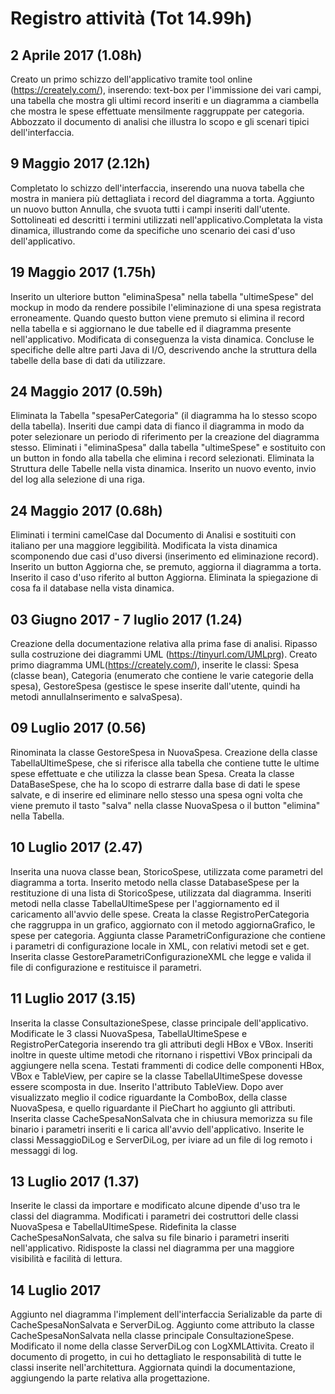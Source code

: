 # Registro attività (Tot 14.99h)
## 2 Aprile 2017 (1.08h)
Creato un primo schizzo dell'applicativo tramite tool online (https://creately.com/), inserendo: text-box per l'immissione dei vari campi, una tabella che mostra gli ultimi record inseriti e un diagramma a ciambella che mostra le spese effettuate mensilmente raggruppate per categoria. Abbozzato il documento di analisi che illustra lo scopo e gli scenari tipici dell'interfaccia.

## 9 Maggio 2017 (2.12h)
Completato lo schizzo dell'interfaccia, inserendo una nuova tabella che mostra in maniera più dettagliata i record del diagramma a torta. Aggiunto un nuovo button Annulla, che svuota tutti i campi inseriti dall'utente.  Sottolineati ed descritti i termini utilizzati nell'applicativo.Completata la vista dinamica, illustrando come da specifiche uno scenario dei casi d'uso dell'applicativo.

## 19 Maggio 2017 (1.75h)
Inserito un ulteriore button "eliminaSpesa" nella tabella "ultimeSpese" del mockup in modo da rendere possibile l'eliminazione di una spesa registrata erroneamente. Quando questo button viene premuto si elimina il record nella tabella e si aggiornano le due tabelle ed il diagramma presente nell'applicativo. Modificata di conseguenza la vista dinamica. Concluse le specifiche delle altre parti Java di I/O, descrivendo anche la struttura della tabelle della base di dati da utilizzare.

## 24 Maggio 2017 (0.59h)
Eliminata la Tabella "spesaPerCategoria" (il diagramma ha lo stesso scopo della tabella). Inseriti due campi data di fianco il diagramma in modo da poter selezionare un periodo di riferimento per la creazione del diagramma stesso. Eliminati i "eliminaSpesa" dalla tabella "ultimeSpese" e sostituito con un button in fondo alla tabella che elimina i record selezionati. Eliminata la Struttura delle Tabelle nella vista dinamica. Inserito un nuovo evento, invio del log alla selezione di una riga.

## 24 Maggio 2017 (0.68h)
Eliminati i termini camelCase dal Documento di Analisi e sostituiti con italiano per una maggiore leggibilità. Modificata la vista dinamica scomponendo due casi d'uso diversi (inserimento ed eliminazione record). Inserito un button Aggiorna che, se premuto, aggiorna il diagramma a torta. Inserito il caso d'uso riferito al button Aggiorna. Eliminata la spiegazione di cosa fa il database nella vista dinamica.

## 03 Giugno 2017 - 7 luglio 2017 (1.24)
Creazione della documentazione relativa alla prima fase di analisi. Ripasso sulla costruzione dei diagrammi UML (https://tinyurl.com/UMLprg). Creato primo diagramma UML(https://creately.com/), inserite le classi: Spesa (classe bean), Categoria (enumerato che contiene le varie categorie della spesa), GestoreSpesa (gestisce le spese inserite dall'utente, quindi ha metodi annullaInserimento e salvaSpesa).

## 09 Luglio 2017 (0.56)
Rinominata la classe GestoreSpesa in  NuovaSpesa. Creazione della classe TabellaUltimeSpese, che si riferisce alla tabella che contiene tutte le ultime spese effettuate e che utilizza la classe bean Spesa. Creata la classe DataBaseSpese, che ha lo scopo di estrarre dalla base di dati le spese salvate, e di inserire ed eliminare nello stesso una spesa ogni volta che viene premuto il tasto "salva" nella classe NuovaSpesa o il button "elimina" nella Tabella.

## 10 Luglio 2017 (2.47)
Inserita una nuova classe bean, StoricoSpese, utilizzata come parametri del diagramma a torta. Inserito metodo nella classe DatabaseSpese per la restituzione di una lista di StoricoSpese, utilizzata dal diagramma. Inseriti metodi nella classe TabellaUltimeSpese per l'aggiornamento ed il caricamento all'avvio delle spese. Creata la classe RegistroPerCategoria che raggruppa in un grafico, aggiornato con il metodo aggiornaGrafico, le spese per categoria.
Aggiunta classe ParametriConfigurazione che contiene i parametri di configurazione locale in XML, con relativi metodi set e get. Inserita classe GestoreParametriConfigurazioneXML che legge e valida il file di configurazione e restituisce il parametri.

## 11 Luglio 2017 (3.15)
Inserita la classe ConsultazioneSpese, classe principale dell'applicativo. Modificate le 3 classi NuovaSpesa, TabellaUltimeSpese e RegistroPerCategoria inserendo tra gli attributi degli HBox e VBox. Inseriti inoltre in queste ultime metodi che ritornano i rispettivi VBox principali da aggiungere nella scena. Testati frammenti di codice delle componenti HBox, VBox e TableView, per capire se la classe TabellaUltimeSpese dovesse essere scomposta in due. Inserito l'attributo TableView<Spesa>.
Dopo aver visualizzato meglio il codice riguardante la ComboBox, della classe NuovaSpesa, e quello riguardante il PieChart ho aggiunto gli attributi. Inserita classe CacheSpesaNonSalvata che in chiusura memorizza su file binario i parametri inseriti e li carica all'avvio dell'applicativo. Inserite le classi MessaggioDiLog e ServerDiLog, per iviare ad un file di log remoto i messaggi di log. 

## 13 Luglio 2017 (1.37)
Inserite le classi da importare e modificato alcune dipende d'uso tra le classi del diagramma. Modificati i parametri dei costruttori delle classi NuovaSpesa e TabellaUltimeSpese. Ridefinita la classe CacheSpesaNonSalvata, che salva su file binario i parametri inseriti nell'applicativo. Ridisposte la classi nel diagramma per una maggiore visibilità e facilità di lettura.

## 14 Luglio 2017 
Aggiunto nel diagramma l'implement dell'interfaccia Serializable da parte di CacheSpesaNonSalvata e ServerDiLog. Aggiunto come attributo la classe CacheSpesaNonSalvata nella classe principale ConsultazioneSpese. Modificato il nome della classe ServerDiLog con LogXMLAttivita. Creato il documento di progetto, in cui ho dettagliato le responsabilità di tutte le classi inserite nell'architettura. Aggiornata quindi la documentazione, aggiungendo la parte relativa alla progettazione.